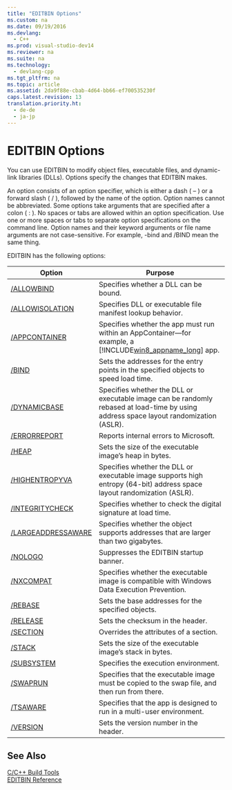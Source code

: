 ```yaml
---
title: "EDITBIN Options"
ms.custom: na
ms.date: 09/19/2016
ms.devlang: 
  - C++
ms.prod: visual-studio-dev14
ms.reviewer: na
ms.suite: na
ms.technology: 
  - devlang-cpp
ms.tgt_pltfrm: na
ms.topic: article
ms.assetid: 2da9f88e-cbab-4d64-bb66-ef700535230f
caps.latest.revision: 13
translation.priority.ht: 
  - de-de
  - ja-jp
---
```

# EDITBIN Options
You can use EDITBIN to modify object files, executable files, and dynamic-link libraries (DLLs). Options specify the changes that EDITBIN makes.  
  
 An option consists of an option specifier, which is either a dash ( – ) or a forward slash ( / ), followed by the name of the option. Option names cannot be abbreviated. Some options take arguments that are specified after a colon ( : ). No spaces or tabs are allowed within an option specification. Use one or more spaces or tabs to separate option specifications on the command line. Option names and their keyword arguments or file name arguments are not case-sensitive. For example, -bind and /BIND mean the same thing.  
  
 EDITBIN has the following options:  
  
|Option|Purpose|  
|------------|-------------|  
|[/ALLOWBIND](../vs140/-ALLOWBIND.md)|Specifies whether a DLL can be bound.|  
|[/ALLOWISOLATION](../vs140/-ALLOWISOLATION.md)|Specifies DLL or executable file manifest lookup behavior.|  
|[/APPCONTAINER](../vs140/-APPCONTAINER.md)|Specifies whether the app must run within an AppContainer—for example, a [!INCLUDE[win8_appname_long](../vs140/includes/win8_appname_long_md.md)] app.|  
|[/BIND](../vs140/-BIND.md)|Sets the addresses for the entry points in the specified objects to speed load time.|  
|[/DYNAMICBASE](../vs140/-DYNAMICBASE.md)|Specifies whether the DLL or executable image can be randomly rebased at load-time by using address space layout randomization (ASLR).|  
|[/ERRORREPORT](../vs140/-ERRORREPORT--editbin.exe-.md)|Reports internal errors to Microsoft.|  
|[/HEAP](../vs140/-HEAP.md)|Sets the size of the executable image’s heap in bytes.|  
|[/HIGHENTROPYVA](../vs140/-HIGHENTROPYVA.md)|Specifies whether the DLL or executable image supports high entropy (64-bit) address space layout randomization (ASLR).|  
|[/INTEGRITYCHECK](../vs140/-INTEGRITYCHECK.md)|Specifies whether to check the digital signature at load time.|  
|[/LARGEADDRESSAWARE](../vs140/-LARGEADDRESSAWARE.md)|Specifies whether the object supports addresses that are larger than two gigabytes.|  
|[/NOLOGO](../vs140/-NOLOGO--EDITBIN-.md)|Suppresses the EDITBIN startup banner.|  
|[/NXCOMPAT](../vs140/-NXCOMPAT.md)|Specifies whether the executable image is compatible with Windows Data Execution Prevention.|  
|[/REBASE](../vs140/-REBASE.md)|Sets the base addresses for the specified objects.|  
|[/RELEASE](../vs140/-RELEASE.md)|Sets the checksum in the header.|  
|[/SECTION](../vs140/-SECTION--EDITBIN-.md)|Overrides the attributes of a section.|  
|[/STACK](../vs140/-STACK.md)|Sets the size of the executable image’s stack in bytes.|  
|[/SUBSYSTEM](../vs140/-SUBSYSTEM.md)|Specifies the execution environment.|  
|[/SWAPRUN](../vs140/-SWAPRUN.md)|Specifies that the executable image must be copied to the swap file, and then run from there.|  
|[/TSAWARE](../vs140/-TSAWARE.md)|Specifies that the app is designed to run in a multi-user environment.|  
|[/VERSION](../vs140/-VERSION.md)|Sets the version number in the header.|  
  
## See Also  
 [C/C++ Build Tools](../vs140/C-C---Build-Tools.md)   
 [EDITBIN Reference](../vs140/EDITBIN-Reference.md)